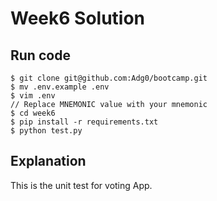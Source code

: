 # Week6 Solution

## Run code

```console
$ git clone git@github.com:Adg0/bootcamp.git
$ mv .env.example .env
$ vim .env
// Replace MNEMONIC value with your mnemonic
$ cd week6
$ pip install -r requirements.txt
$ python test.py
```

## Explanation

This is the unit test for voting App.
